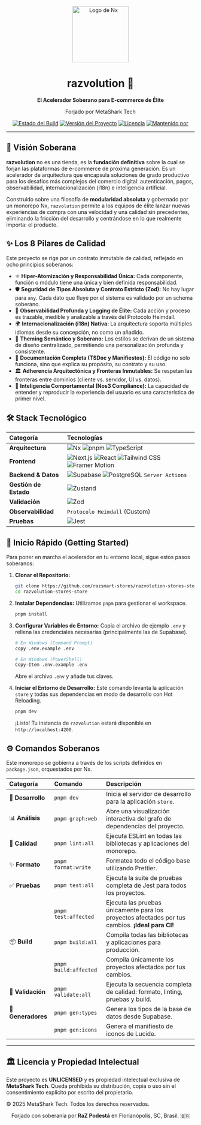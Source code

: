 <div align="center">
  <img src="https://raw.githubusercontent.com/nrwl/nx/master/images/nx-logo.png" width="150" alt="Logo de Nx">
  <h1>razvolution 🔱</h1>
  <p><strong>El Acelerador Soberano para E-commerce de Élite</strong></p>
  <p>Forjado por MetaShark Tech</p>
</div>

<div align="center">

[![Estado del Build](https://img.shields.io/github/actions/workflow/status/razsmart-stores/razvolution-stores-store/ci.yml?branch=main&style=for-the-badge&logo=github)](https://github.com/razsmart-stores/razvolution-stores-store/actions)
[![Versión del Proyecto](https://img.shields.io/badge/version-1.0.0-blue?style=for-the-badge&logo=pnpm)](./package.json)
[![Licencia](https://img.shields.io/badge/license-UNLICENSED-red?style=for-the-badge)](./LICENSE)
[![Mantenido por](https://img.shields.io/badge/mantenido_por-MetaShark_Tech-0D9488?style=for-the-badge)](https://metashark.tech)

</div>

---

## 🔱 Visión Soberana

**razvolution** no es una tienda, es la **fundación definitiva** sobre la cual se forjan las plataformas de e-commerce de próxima generación. Es un acelerador de arquitectura que encapsula soluciones de grado productivo para los desafíos más complejos del comercio digital: autenticación, pagos, observabilidad, internacionalización (i18n) e inteligencia artificial.

Construido sobre una filosofía de **modularidad absoluta** y gobernado por un monorepo Nx, `razvolution` permite a los equipos de élite lanzar nuevas experiencias de compra con una velocidad y una calidad sin precedentes, eliminando la fricción del desarrollo y centrándose en lo que realmente importa: el producto.

## ✨ Los 8 Pilares de Calidad

Este proyecto se rige por un contrato inmutable de calidad, reflejado en ocho principios soberanos:

- ⚛️ **Hiper-Atomización y Responsabilidad Única:** Cada componente, función o módulo tiene una única y bien definida responsabilidad.
- 🛡️ **Seguridad de Tipos Absoluta y Contrato Estricto (Zod):** No hay lugar para `any`. Cada dato que fluye por el sistema es validado por un schema soberano.
- 🔭 **Observabilidad Profunda y Logging de Élite:** Cada acción y proceso es trazable, medible y analizable a través del Protocolo Heimdall.
- 🌍 **Internacionalización (i18n) Nativa:** La arquitectura soporta múltiples idiomas desde su concepción, no como un añadido.
- 🎨 **Theming Semántico y Soberano:** Los estilos se derivan de un sistema de diseño centralizado, permitiendo una personalización profunda y consistente.
- 📜 **Documentación Completa (TSDoc y Manifiestos):** El código no solo funciona, sino que explica su propósito, su contrato y su uso.
- 🏛️ **Adherencia Arquitectónica y Fronteras Inmutables:** Se respetan las fronteras entre dominios (cliente vs. servidor, UI vs. datos).
- 🧠 **Inteligencia Comportamental (Nos3 Compliance):** La capacidad de entender y reproducir la experiencia del usuario es una característica de primer nivel.

## 🛠️ Stack Tecnológico

| Categoría             | Tecnologías                                                                                                                                                                                                                                                                                                                                            |
| :-------------------- | :----------------------------------------------------------------------------------------------------------------------------------------------------------------------------------------------------------------------------------------------------------------------------------------------------------------------------------------------------- |
| **Arquitectura**      | ![Nx](https://img.shields.io/badge/-Nx-143055?style=flat&logo=nx) ![pnpm](https://img.shields.io/badge/-pnpm-F69220?style=flat&logo=pnpm) ![TypeScript](https://img.shields.io/badge/-TypeScript-3178C6?style=flat&logo=typescript)                                                                                                                    |
| **Frontend**          | ![Next.js](https://img.shields.io/badge/-Next.js-000000?style=flat&logo=next.js) ![React](https://img.shields.io/badge/-React-61DAFB?style=flat&logo=react) ![Tailwind CSS](https://img.shields.io/badge/-Tailwind_CSS-06B6D4?style=flat&logo=tailwindcss) ![Framer Motion](https://img.shields.io/badge/-Framer_Motion-0055FF?style=flat&logo=framer) |
| **Backend & Datos**   | ![Supabase](https://img.shields.io/badge/-Supabase-3ECF8E?style=flat&logo=supabase) ![PostgreSQL](https://img.shields.io/badge/-PostgreSQL-4169E1?style=flat&logo=postgresql) `Server Actions`                                                                                                                                                         |
| **Gestión de Estado** | ![Zustand](https://img.shields.io/badge/-Zustand-000000?style=flat)                                                                                                                                                                                                                                                                                    |
| **Validación**        | ![Zod](https://img.shields.io/badge/-Zod-3E67B1?style=flat)                                                                                                                                                                                                                                                                                            |
| **Observabilidad**    | `Protocolo Heimdall` (Custom)                                                                                                                                                                                                                                                                                                                          |
| **Pruebas**           | ![Jest](https://img.shields.io/badge/-Jest-C21325?style=flat&logo=jest)                                                                                                                                                                                                                                                                                |

## 🚀 Inicio Rápido (Getting Started)

Para poner en marcha el acelerador en tu entorno local, sigue estos pasos soberanos:

1.  **Clonar el Repositorio:**

    ```bash
    git clone https://github.com/razsmart-stores/razvolution-stores-store.git
    cd razvolution-stores-store
    ```

2.  **Instalar Dependencias:**
    Utilizamos `pnpm` para gestionar el workspace.

    ```bash
    pnpm install
    ```

3.  **Configurar Variables de Entorno:**
    Copia el archivo de ejemplo `.env` y rellena las credenciales necesarias (principalmente las de Supabase).

    ```bash
    # En Windows (Command Prompt)
    copy .env.example .env

    # En Windows (PowerShell)
    Copy-Item .env.example .env
    ```

    Abre el archivo `.env` y añade tus claves.

4.  **Iniciar el Entorno de Desarrollo:**
    Este comando levanta la aplicación `store` y todas sus dependencias en modo de desarrollo con Hot Reloading.

    ```bash
    pnpm dev
    ```

    ¡Listo! Tu instancia de `razvolution` estará disponible en `http://localhost:4200`.

## ⚙️ Comandos Soberanos

Este monorepo se gobierna a través de los scripts definidos en `package.json`, orquestados por Nx.

| Categoría          | Comando               | Descripción                                                                                      |
| :----------------- | :-------------------- | :----------------------------------------------------------------------------------------------- |
| 🚀 **Desarrollo**  | `pnpm dev`            | Inicia el servidor de desarrollo para la aplicación `store`.                                     |
| 📊 **Análisis**    | `pnpm graph:web`      | Abre una visualización interactiva del grafo de dependencias del proyecto.                       |
| 🧹 **Calidad**     | `pnpm lint:all`       | Ejecuta ESLint en todas las bibliotecas y aplicaciones del monorepo.                             |
| ✨ **Formato**     | `pnpm format:write`   | Formatea todo el código base utilizando Prettier.                                                |
| ✅ **Pruebas**     | `pnpm test:all`       | Ejecuta la suite de pruebas completa de Jest para todos los proyectos.                           |
|                    | `pnpm test:affected`  | Ejecuta las pruebas únicamente para los proyectos afectados por tus cambios. **¡Ideal para CI!** |
| 📦 **Build**       | `pnpm build:all`      | Compila todas las bibliotecas y aplicaciones para producción.                                    |
|                    | `pnpm build:affected` | Compila únicamente los proyectos afectados por tus cambios.                                      |
| 🔬 **Validación**  | `pnpm validate:all`   | Ejecuta la secuencia completa de calidad: formato, linting, pruebas y build.                     |
| 📜 **Generadores** | `pnpm gen:types`      | Genera los tipos de la base de datos desde Supabase.                                             |
|                    | `pnpm gen:icons`      | Genera el manifiesto de iconos de Lucide.                                                        |

---

## 🏛️ Licencia y Propiedad Intelectual

Este proyecto es **UNLICENSED** y es propiedad intelectual exclusiva de **MetaShark Tech**. Queda prohibida su distribución, copia o uso sin el consentimiento explícito por escrito del propietario.

© 2025 MetaShark Tech. Todos los derechos reservados.

<div align="center">
  <p>Forjado con soberanía por <strong>RaZ Podestá</strong> en Florianópolis, SC, Brasil. 🇧🇷</p>
</div>
